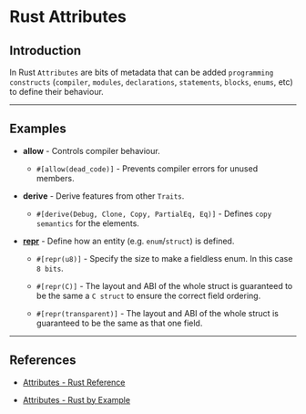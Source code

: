 # Rust Attributes

## Introduction

In Rust `Attributes` are bits of metadata that can be added `programming constructs` (`compiler`, `modules`, `declarations`, `statements`, `blocks`, `enums`, etc) to define their behaviour.

---

## Examples

* __allow__ - Controls compiler behaviour.

    * `#[allow(dead_code)]` - Prevents compiler errors for unused members.

* __derive__ - Derive features from other `Traits`.

    * `#[derive(Debug, Clone, Copy, PartialEq, Eq)]` - Defines `copy semantics` for the elements.

* __[repr](https://doc.rust-lang.org/nomicon/other-reprs.html#reprtransparent)__ - Define how an entity (e.g. `enum`/`struct`) is defined.

    * `#[repr(u8)]` - Specify the size to make a fieldless enum. In this case `8 bits`.

    * `#[repr(C)]` - The layout and ABI of the whole struct is guaranteed to be the same  a `C struct` to ensure the correct field ordering.

    * `#[repr(transparent)]` - The layout and ABI of the whole struct is guaranteed to be the same as that one field.

---

## References

* [Attributes - Rust Reference](https://doc.rust-lang.org/reference/attributes.html)

* [Attributes - Rust by Example](https://doc.rust-lang.org/rust-by-example/attribute.html)